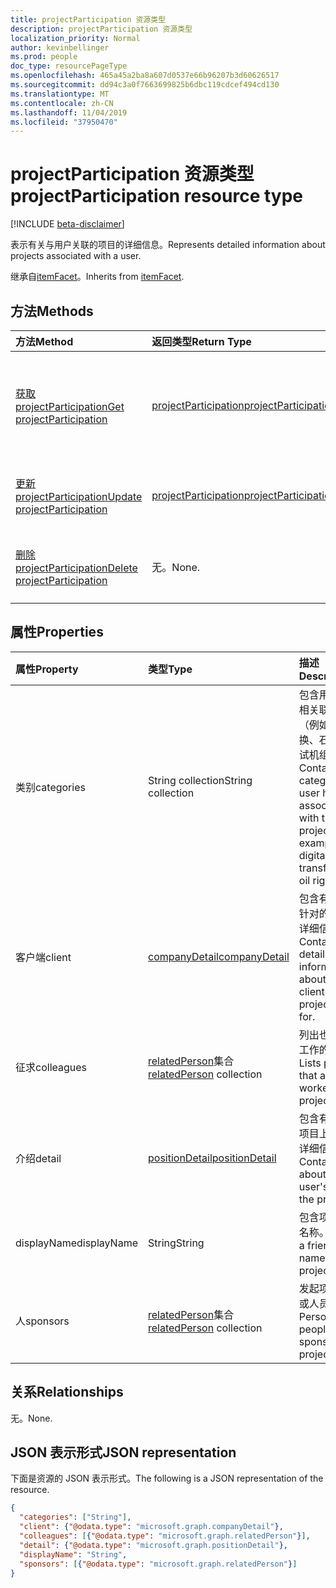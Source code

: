 ```yaml
---
title: projectParticipation 资源类型
description: projectParticipation 资源类型
localization_priority: Normal
author: kevinbellinger
ms.prod: people
doc_type: resourcePageType
ms.openlocfilehash: 465a45a2ba8a607d0537e66b96207b3d60626517
ms.sourcegitcommit: dd94c3a0f7663699825b6dbc119cdcef494cd130
ms.translationtype: MT
ms.contentlocale: zh-CN
ms.lasthandoff: 11/04/2019
ms.locfileid: "37950470"
---
```

# <a name="projectparticipation-resource-type"></a><span data-ttu-id="4b7c5-103">projectParticipation 资源类型</span><span class="sxs-lookup"><span data-stu-id="4b7c5-103">projectParticipation resource type</span></span>

[!INCLUDE [beta-disclaimer](../../includes/beta-disclaimer.md)]

<span data-ttu-id="4b7c5-104">表示有关与用户关联的项目的详细信息。</span><span class="sxs-lookup"><span data-stu-id="4b7c5-104">Represents detailed information about projects associated with a user.</span></span>

<span data-ttu-id="4b7c5-105">继承自[itemFacet](itemfacet.md)。</span><span class="sxs-lookup"><span data-stu-id="4b7c5-105">Inherits from [itemFacet](itemfacet.md).</span></span>

## <a name="methods"></a><span data-ttu-id="4b7c5-106">方法</span><span class="sxs-lookup"><span data-stu-id="4b7c5-106">Methods</span></span>

| <span data-ttu-id="4b7c5-107">方法</span><span class="sxs-lookup"><span data-stu-id="4b7c5-107">Method</span></span>                                                         | <span data-ttu-id="4b7c5-108">返回类型</span><span class="sxs-lookup"><span data-stu-id="4b7c5-108">Return Type</span></span>                                     | <span data-ttu-id="4b7c5-109">说明</span><span class="sxs-lookup"><span data-stu-id="4b7c5-109">Description</span></span>                                                       |
|:---------------------------------------------------------------|:------------------------------------------------|:------------------------------------------------------------------|
| [<span data-ttu-id="4b7c5-110">获取 projectParticipation</span><span class="sxs-lookup"><span data-stu-id="4b7c5-110">Get projectParticipation</span></span>](../api/projectparticipation-get.md) | [<span data-ttu-id="4b7c5-111">projectParticipation</span><span class="sxs-lookup"><span data-stu-id="4b7c5-111">projectParticipation</span></span>](projectparticipation.md) | <span data-ttu-id="4b7c5-112">读取**projectParticipation**对象的属性和关系。</span><span class="sxs-lookup"><span data-stu-id="4b7c5-112">Read the properties and relationships of a **projectParticipation** object.</span></span> |
| [<span data-ttu-id="4b7c5-113">更新 projectParticipation</span><span class="sxs-lookup"><span data-stu-id="4b7c5-113">Update projectParticipation</span></span>](../api/projectparticipation-update.md)                | [<span data-ttu-id="4b7c5-114">projectParticipation</span><span class="sxs-lookup"><span data-stu-id="4b7c5-114">projectParticipation</span></span>](projectparticipation.md) | <span data-ttu-id="4b7c5-115">更新**projectParticipation**对象。</span><span class="sxs-lookup"><span data-stu-id="4b7c5-115">Update a **projectParticipation** object.</span></span>                               |
| [<span data-ttu-id="4b7c5-116">删除 projectParticipation</span><span class="sxs-lookup"><span data-stu-id="4b7c5-116">Delete projectParticipation</span></span>](../api/projectparticipation-delete.md)                | <span data-ttu-id="4b7c5-117">无。</span><span class="sxs-lookup"><span data-stu-id="4b7c5-117">None.</span></span>                                            | <span data-ttu-id="4b7c5-118">删除**projectParticipation**对象。</span><span class="sxs-lookup"><span data-stu-id="4b7c5-118">Delete a **projectParticipation** object.</span></span>                               |

## <a name="properties"></a><span data-ttu-id="4b7c5-119">属性</span><span class="sxs-lookup"><span data-stu-id="4b7c5-119">Properties</span></span>

| <span data-ttu-id="4b7c5-120">属性</span><span class="sxs-lookup"><span data-stu-id="4b7c5-120">Property</span></span>     | <span data-ttu-id="4b7c5-121">类型</span><span class="sxs-lookup"><span data-stu-id="4b7c5-121">Type</span></span>                                        | <span data-ttu-id="4b7c5-122">描述</span><span class="sxs-lookup"><span data-stu-id="4b7c5-122">Description</span></span>                                                                                      |
|:-------------|:--------------------------------------------|:-------------------------------------------------------------------------------------------------|
|<span data-ttu-id="4b7c5-123">类别</span><span class="sxs-lookup"><span data-stu-id="4b7c5-123">categories</span></span>    | <span data-ttu-id="4b7c5-124">String collection</span><span class="sxs-lookup"><span data-stu-id="4b7c5-124">String collection</span></span>                           | <span data-ttu-id="4b7c5-125">包含用户与项目相关联的类别（例如，数字转换、石油远程测试机组）。</span><span class="sxs-lookup"><span data-stu-id="4b7c5-125">Contains categories a user has associated with the project (for example, digital transformation, oil rig).</span></span> |
|<span data-ttu-id="4b7c5-126">客户端</span><span class="sxs-lookup"><span data-stu-id="4b7c5-126">client</span></span>        |[<span data-ttu-id="4b7c5-127">companyDetail</span><span class="sxs-lookup"><span data-stu-id="4b7c5-127">companyDetail</span></span>](companydetail.md)            | <span data-ttu-id="4b7c5-128">包含有关项目所针对的客户端的详细信息。</span><span class="sxs-lookup"><span data-stu-id="4b7c5-128">Contains detailed information about the client the project was for.</span></span>                              |
|<span data-ttu-id="4b7c5-129">征求</span><span class="sxs-lookup"><span data-stu-id="4b7c5-129">colleagues</span></span>    |<span data-ttu-id="4b7c5-130">[relatedPerson](relatedperson.md)集合</span><span class="sxs-lookup"><span data-stu-id="4b7c5-130">[relatedPerson](relatedperson.md) collection</span></span> | <span data-ttu-id="4b7c5-131">列出也在项目中工作的人员。</span><span class="sxs-lookup"><span data-stu-id="4b7c5-131">Lists people that also worked on the project.</span></span>                                                          |
|<span data-ttu-id="4b7c5-132">介绍</span><span class="sxs-lookup"><span data-stu-id="4b7c5-132">detail</span></span>        |[<span data-ttu-id="4b7c5-133">positionDetail</span><span class="sxs-lookup"><span data-stu-id="4b7c5-133">positionDetail</span></span>](positiondetail.md)          | <span data-ttu-id="4b7c5-134">包含有关用户在项目上的角色的详细信息。</span><span class="sxs-lookup"><span data-stu-id="4b7c5-134">Contains detail about the user's role on the project.</span></span>                                             |
|<span data-ttu-id="4b7c5-135">displayName</span><span class="sxs-lookup"><span data-stu-id="4b7c5-135">displayName</span></span>   |<span data-ttu-id="4b7c5-136">String</span><span class="sxs-lookup"><span data-stu-id="4b7c5-136">String</span></span>                                       |<span data-ttu-id="4b7c5-137">包含项目的友好名称。</span><span class="sxs-lookup"><span data-stu-id="4b7c5-137">Contains a friendly name for the project.</span></span>                                                         |
|<span data-ttu-id="4b7c5-138">人</span><span class="sxs-lookup"><span data-stu-id="4b7c5-138">sponsors</span></span>      |<span data-ttu-id="4b7c5-139">[relatedPerson](relatedperson.md)集合</span><span class="sxs-lookup"><span data-stu-id="4b7c5-139">[relatedPerson](relatedperson.md) collection</span></span> | <span data-ttu-id="4b7c5-140">发起项目的人员或人员。</span><span class="sxs-lookup"><span data-stu-id="4b7c5-140">The Person or people who sponsored the project.</span></span>                                                         |

## <a name="relationships"></a><span data-ttu-id="4b7c5-141">关系</span><span class="sxs-lookup"><span data-stu-id="4b7c5-141">Relationships</span></span>

<span data-ttu-id="4b7c5-142">无。</span><span class="sxs-lookup"><span data-stu-id="4b7c5-142">None.</span></span>

## <a name="json-representation"></a><span data-ttu-id="4b7c5-143">JSON 表示形式</span><span class="sxs-lookup"><span data-stu-id="4b7c5-143">JSON representation</span></span>

<span data-ttu-id="4b7c5-144">下面是资源的 JSON 表示形式。</span><span class="sxs-lookup"><span data-stu-id="4b7c5-144">The following is a JSON representation of the resource.</span></span>

<!-- {
  "blockType": "resource",
  "optionalProperties": [

  ],
  "@odata.type": "microsoft.graph.projectParticipation",
  "baseType": ""
}-->

```json
{
  "categories": ["String"],
  "client": {"@odata.type": "microsoft.graph.companyDetail"},
  "colleagues": [{"@odata.type": "microsoft.graph.relatedPerson"}],
  "detail": {"@odata.type": "microsoft.graph.positionDetail"},
  "displayName": "String",
  "sponsors": [{"@odata.type": "microsoft.graph.relatedPerson"}]
}
```

<!-- uuid: 16cd6b66-4b1a-43a1-adaf-3a886856ed98
2019-02-04 14:57:30 UTC -->
<!-- {
  "type": "#page.annotation",
  "description": "projectParticipation resource",
  "keywords": "",
  "section": "documentation",
  "tocPath": ""
}-->
